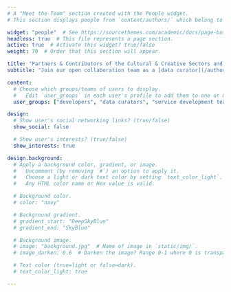 ```yaml
---
# A "Meet the Team" section created with the People widget.
# This section displays people from `content/authors/` which belong to the `user_groups` below.

widget: "people"  # See https://sourcethemes.com/academic/docs/page-builder/
headless: true  # This file represents a page section.
active: true  # Activate this widget? true/false
weight: 70  # Order that this section will appear.

title: "Partners & Contributors of the Cultural & Creative Sectors and Industries Observatory"
subtitle: "Join our open collaboration team as a [data curator](/authors/curator), [developer](/authors/developer) or [business developer](/authors/team)! More about contributing: [Automated Observatory Contributors’ Handbook](http://contributors.dataobservatory.eu/)."

content:
  # Choose which groups/teams of users to display.
  #   Edit `user_groups` in each user's profile to add them to one or more of these groups.
  user_groups: ["developers", "data curators", "service development team", "institutional partners", "join us"]

design:
  # Show user's social networking links? (true/false)
  show_social: false

  # Show user's interests? (true/false)
  show_interests: true

design.background:
  # Apply a background color, gradient, or image.
  #   Uncomment (by removing `#`) an option to apply it.
  #   Choose a light or dark text color by setting `text_color_light`.
  #   Any HTML color name or Hex value is valid.

  # Background color.
  # color: "navy"

  # Background gradient.
  # gradient_start: "DeepSkyBlue"
  # gradient_end: "SkyBlue"

  # Background image.
  # image: "background.jpg"  # Name of image in `static/img/`.
  # image_darken: 0.6  # Darken the image? Range 0-1 where 0 is transparent and 1 is opaque.

  # Text color (true=light or false=dark).
  # text_color_light: true

---
```

